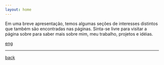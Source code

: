 ```yaml
---
layout: home
---
```

Em uma breve apresentação, temos algumas seções de interesses distintos que também são encontradas nas páginas. Sinta-se livre para visitar a página sobre para saber mais sobre mim, meu trabalho, projetos e idéias.

[eng](./index.html)

***
[back](./)